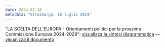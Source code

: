 ```yaml
---
date: 2024-07-18
metadata: "Strasburgo, 18 luglio 2024"
---
```


"LA SCELTA DELL'EUROPA - Orientamenti politici per la prossima Commissione Europea 2024-2029": <a href="/assets/2024-07-18-sintesi-diagrammatica.pdf" target="_blank">visualizza la sintesi diagrammatica</a> — <a href="/assets/2024-07-18-scelta-europa.pdf" target="_blank">visualizza il documento</a>
